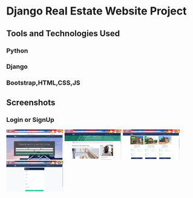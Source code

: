 # Django Real Estate Website Project

## Tools and Technologies Used
### Python
### Django
### Bootstrap,HTML,CSS,JS

## Screenshots

### Login or SignUp

<img src="screenshots/1.jpg" width="150">
<img src="screenshots/2.jpg" width="150">
<img src="screenshots/3.jpg" width="150">
<img src="screenshots/4.jpg" width="150">
